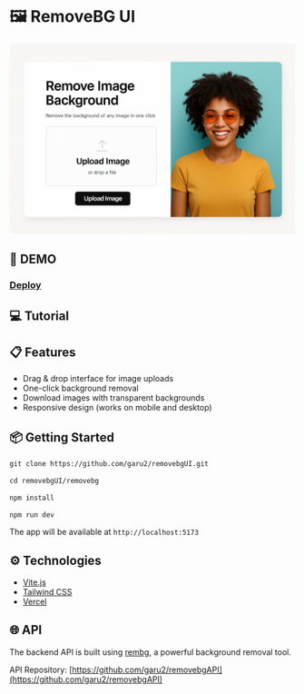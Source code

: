# 🖼️ RemoveBG UI
![RemoveBG UI mockup](public/mockup.png)

## 🚀 DEMO
### [Deploy](https://removebg-ui.vercel.app/)

## 💻 Tutorial
<!-- Video tutorial will be added here -->

## 📋 Features
- Drag & drop interface for image uploads
- One-click background removal
- Download images with transparent backgrounds
- Responsive design (works on mobile and desktop)

## 📦 Getting Started
```
git clone https://github.com/garu2/removebgUI.git
```
```
cd removebgUI/removebg
```
```
npm install
```
```
npm run dev
```
The app will be available at `http://localhost:5173`

## ⚙️ Technologies
* [Vite.js](https://vitejs.dev/)
* [Tailwind CSS](https://tailwindcss.com/)
* [Vercel](https://vercel.com/)

## 🌐 API 
The backend API is built using [rembg](https://github.com/danielgatis/rembg), a powerful background removal tool.

API Repository: [https://github.com/garu2/removebgAPI](https://github.com/garu2/removebgAPI)
